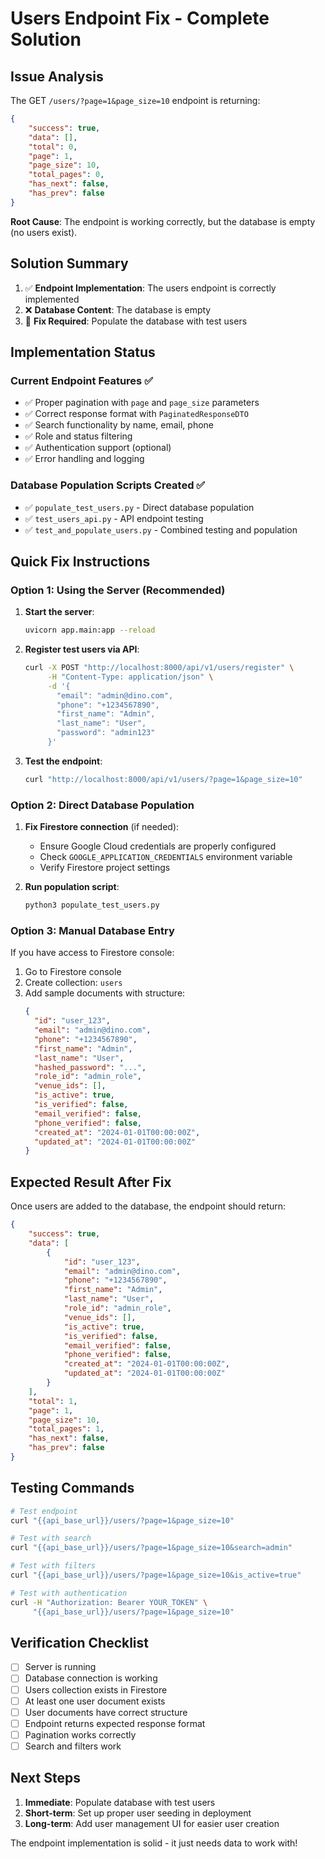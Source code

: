 # Users Endpoint Fix - Complete Solution

## Issue Analysis

The GET `/users/?page=1&page_size=10` endpoint is returning:

```json
{
    "success": true,
    "data": [],
    "total": 0,
    "page": 1,
    "page_size": 10,
    "total_pages": 0,
    "has_next": false,
    "has_prev": false
}
```

**Root Cause**: The endpoint is working correctly, but the database is empty (no users exist).

## Solution Summary

1. ✅ **Endpoint Implementation**: The users endpoint is correctly implemented
2. ❌ **Database Content**: The database is empty 
3. 🔧 **Fix Required**: Populate the database with test users

## Implementation Status

### Current Endpoint Features ✅
- ✅ Proper pagination with `page` and `page_size` parameters
- ✅ Correct response format with `PaginatedResponseDTO`
- ✅ Search functionality by name, email, phone
- ✅ Role and status filtering
- ✅ Authentication support (optional)
- ✅ Error handling and logging

### Database Population Scripts Created ✅
- ✅ `populate_test_users.py` - Direct database population
- ✅ `test_users_api.py` - API endpoint testing
- ✅ `test_and_populate_users.py` - Combined testing and population

## Quick Fix Instructions

### Option 1: Using the Server (Recommended)

1. **Start the server**:
   ```bash
   uvicorn app.main:app --reload
   ```

2. **Register test users via API**:
   ```bash
   curl -X POST "http://localhost:8000/api/v1/users/register" \
        -H "Content-Type: application/json" \
        -d '{
          "email": "admin@dino.com",
          "phone": "+1234567890", 
          "first_name": "Admin",
          "last_name": "User",
          "password": "admin123"
        }'
   ```

3. **Test the endpoint**:
   ```bash
   curl "http://localhost:8000/api/v1/users/?page=1&page_size=10"
   ```

### Option 2: Direct Database Population

1. **Fix Firestore connection** (if needed):
   - Ensure Google Cloud credentials are properly configured
   - Check `GOOGLE_APPLICATION_CREDENTIALS` environment variable
   - Verify Firestore project settings

2. **Run population script**:
   ```bash
   python3 populate_test_users.py
   ```

### Option 3: Manual Database Entry

If you have access to Firestore console:

1. Go to Firestore console
2. Create collection: `users`
3. Add sample documents with structure:
   ```json
   {
     "id": "user_123",
     "email": "admin@dino.com",
     "phone": "+1234567890",
     "first_name": "Admin", 
     "last_name": "User",
     "hashed_password": "...",
     "role_id": "admin_role",
     "venue_ids": [],
     "is_active": true,
     "is_verified": false,
     "email_verified": false,
     "phone_verified": false,
     "created_at": "2024-01-01T00:00:00Z",
     "updated_at": "2024-01-01T00:00:00Z"
   }
   ```

## Expected Result After Fix

Once users are added to the database, the endpoint should return:

```json
{
    "success": true,
    "data": [
        {
            "id": "user_123",
            "email": "admin@dino.com",
            "phone": "+1234567890",
            "first_name": "Admin",
            "last_name": "User",
            "role_id": "admin_role",
            "venue_ids": [],
            "is_active": true,
            "is_verified": false,
            "email_verified": false,
            "phone_verified": false,
            "created_at": "2024-01-01T00:00:00Z",
            "updated_at": "2024-01-01T00:00:00Z"
        }
    ],
    "total": 1,
    "page": 1,
    "page_size": 10,
    "total_pages": 1,
    "has_next": false,
    "has_prev": false
}
```

## Testing Commands

```bash
# Test endpoint
curl "{{api_base_url}}/users/?page=1&page_size=10"

# Test with search
curl "{{api_base_url}}/users/?page=1&page_size=10&search=admin"

# Test with filters
curl "{{api_base_url}}/users/?page=1&page_size=10&is_active=true"

# Test with authentication
curl -H "Authorization: Bearer YOUR_TOKEN" \
     "{{api_base_url}}/users/?page=1&page_size=10"
```

## Verification Checklist

- [ ] Server is running
- [ ] Database connection is working
- [ ] Users collection exists in Firestore
- [ ] At least one user document exists
- [ ] User documents have correct structure
- [ ] Endpoint returns expected response format
- [ ] Pagination works correctly
- [ ] Search and filters work

## Next Steps

1. **Immediate**: Populate database with test users
2. **Short-term**: Set up proper user seeding in deployment
3. **Long-term**: Add user management UI for easier user creation

The endpoint implementation is solid - it just needs data to work with!